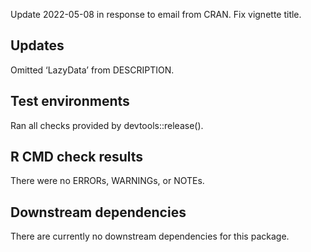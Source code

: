 Update 2022-05-08 in response to email from CRAN. Fix vignette title.

## Updates
Omitted ‘LazyData’ from DESCRIPTION.

## Test environments
Ran all checks provided by devtools::release().

## R CMD check results
There were no ERRORs, WARNINGs, or NOTEs.

## Downstream dependencies
There are currently no downstream dependencies for this package.


